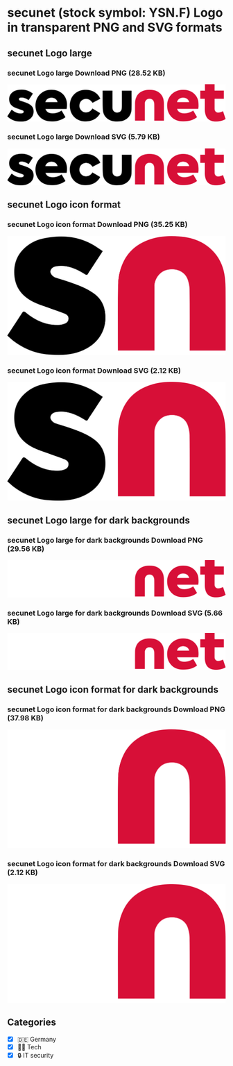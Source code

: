 # secunet (stock symbol: YSN.F) Logo in transparent PNG and SVG formats

## secunet Logo large

### secunet Logo large Download PNG (28.52 KB)

![secunet Logo large Download PNG (28.52 KB)](/img/orig/YSN.F_BIG-7f808128.png)

### secunet Logo large Download SVG (5.79 KB)

![secunet Logo large Download SVG (5.79 KB)](/img/orig/YSN.F_BIG-259755a4.svg)

## secunet Logo icon format

### secunet Logo icon format Download PNG (35.25 KB)

![secunet Logo icon format Download PNG (35.25 KB)](/img/orig/YSN.F-05628596.png)

### secunet Logo icon format Download SVG (2.12 KB)

![secunet Logo icon format Download SVG (2.12 KB)](/img/orig/YSN.F-4f1c9f90.svg)

## secunet Logo large for dark backgrounds

### secunet Logo large for dark backgrounds Download PNG (29.56 KB)

![secunet Logo large for dark backgrounds Download PNG (29.56 KB)](/img/orig/YSN.F_BIG.D-3d00ca2e.png)

### secunet Logo large for dark backgrounds Download SVG (5.66 KB)

![secunet Logo large for dark backgrounds Download SVG (5.66 KB)](/img/orig/YSN.F_BIG.D-c485aaeb.svg)

## secunet Logo icon format for dark backgrounds

### secunet Logo icon format for dark backgrounds Download PNG (37.98 KB)

![secunet Logo icon format for dark backgrounds Download PNG (37.98 KB)](/img/orig/YSN.F.D-f511b427.png)

### secunet Logo icon format for dark backgrounds Download SVG (2.12 KB)

![secunet Logo icon format for dark backgrounds Download SVG (2.12 KB)](/img/orig/YSN.F.D-f5e7cf67.svg)



## Categories
- [x] 🇩🇪 Germany
- [x] 👩‍💻 Tech
- [x] 🔒 IT security
